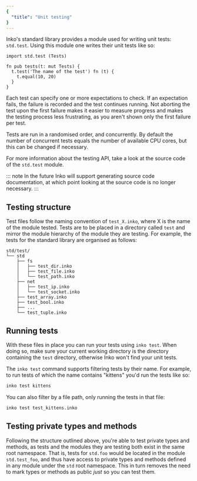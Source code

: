 ```yaml
---
{
  "title": "Unit testing"
}
---
```


Inko's standard library provides a module used for writing unit tests:
`std.test`. Using this module one writes their unit tests like so:

```inko
import std.test (Tests)

fn pub tests(t: mut Tests) {
  t.test('The name of the test') fn (t) {
    t.equal(10, 20)
  }
}
```

Each test can specify one or more expectations to check. If an expectation
fails, the failure is recorded and the test continues running. Not aborting the
test upon the first failure makes it easier to measure progress and makes the
testing process less frustrating, as you aren't shown only the first failure per
test.

Tests are run in a randomised order, and concurrently. By default the number of
concurrent tests equals the number of available CPU cores, but this can be
changed if necessary.

For more information about the testing API, take a look at the source code of
the `std.test` module.

::: note
In the future Inko will support generating source code documentation, at
which point looking at the source code is no longer necessary.
:::

## Testing structure

Test files follow the naming convention of `test_X.inko`, where X is the name of
the module tested. Tests are to be placed in a directory called `test` and
mirror the module hierarchy of the module they are testing. For example, the
tests for the standard library are organised as follows:

```
std/test/
└── std
    ├── fs
    │   ├── test_dir.inko
    │   ├── test_file.inko
    │   └── test_path.inko
    ├── net
    │   ├── test_ip.inko
    │   └── test_socket.inko
    ├── test_array.inko
    ├── test_bool.inko
    ├── ...
    └── test_tuple.inko
```

## Running tests

With these files in place you can run your tests using `inko test`. When doing
so, make sure your current working directory is the directory containing the
`test` directory, otherwise Inko won't find your unit tests.

The `inko test` command supports filtering tests by their name. For example, to
run tests of which the name contains "kittens" you'd run the tests like so:

```bash
inko test kittens
```

You can also filter by a file path, only running the tests in that file:

```bash
inko test test_kittens.inko
```

## Testing private types and methods

Following the structure outlined above, you're able to test private types and
methods, as tests and the modules they are testing both exist in the same root
namespace. That is, tests for `std.foo` would be located in the module
`std.test_foo`, and thus have access to private types and methods defined in any
module under the `std` root namespace. This in turn removes the need to mark
types or methods as public _just_ so you can test them.

